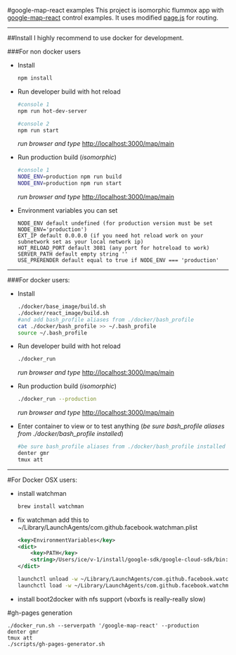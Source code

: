 #google-map-react examples
This project is isomorphic flummox app with [google-map-react](https://github.com/istarkov/google-map-react) control examples.
It uses modified [page.js](https://visionmedia.github.io/page.js/) for routing.


---


##Install
I highly recommend to use docker for development.

###For non docker users
* Install   
  ```bash
  npm install  
  ```

* Run developer build with hot reload  
  ```bash
  #console 1
  npm run hot-dev-server
  ```

  ```bash
  #console 2
  npm run start
  ```
  *run browser and type* [http://localhost:3000/map/main](http://localhost:3000/map/main)

* Run production build (*isomorphic*)   
  ```bash
  #console 1
  NODE_ENV=production npm run build
  NODE_ENV=production npm run start
  ```
  *run browser and type* [http://localhost:3000/map/main](http://localhost:3000/map/main)

* Environment variables you can set   
  ```
  NODE_ENV default undefined (for production version must be set NODE_ENV='production')
  EXT_IP default 0.0.0.0 (if you need hot reload work on your subnetwork set as your local network ip)
  HOT_RELOAD_PORT default 3081 (any port for hotreload to work)
  SERVER_PATH default empty string ''
  USE_PRERENDER default equal to true if NODE_ENV === 'production'
  ```


---


###For docker users:
* Install   
  ```bash
  ./docker/base_image/build.sh
  ./docker/react_image/build.sh
  #and add bash_profile aliases from ./docker/bash_profile
  cat ./docker/bash_profile >> ~/.bash_profile
  source ~/.bash_profile
  ```

* Run developer build with hot reload   
  ```bash
  ./docker_run
  ```
  *run browser and type* [http://localhost:3000/map/main](http://localhost:3000/map/main)

* Run production build (*isomorphic*)   
  ```bash
  ./docker_run --production
  ```
  *run browser and type* [http://localhost:3000/map/main](http://localhost:3000/map/main)

* Enter container to view or to test anything (*be sure bash_profile aliases from ./docker/bash_profile installed*)   
  ```bash
  #be sure bash_profile aliases from ./docker/bash_profile installed
  denter gmr
  tmux att
  ```


---


#For Docker OSX users:
* install watchman   
  ```bash
  brew install watchman
  ```

* fix watchman add this to ~/Library/LaunchAgents/com.github.facebook.watchman.plist   
  ```xml
  <key>EnvironmentVariables</key>
  <dict>
      <key>PATH</key>
      <string>/Users/ice/v-1/install/google-sdk/google-cloud-sdk/bin:/usr/local/opt/coreutils/libexec/gnubin:/usr/local/bin:/usr/bin:/bin:/usr/sbin:/sbin:/usr/local/CrossPack-AVR/bin:/usr/local/go/bin:/Users/ice/v-1/checker-276:/home/ice/web_projects/amazon_ec2/ec2-api-tools-1.6.13.0/bin</string>
  </dict>
  ```

  ```bash
  launchctl unload -w ~/Library/LaunchAgents/com.github.facebook.watchman.plist
  launchctl load -w ~/Library/LaunchAgents/com.github.facebook.watchman.plist
  ```

* install boot2docker with nfs support (vboxfs is really-really slow) 


#gh-pages generation
```
./docker_run.sh --serverpath '/google-map-react' --production
denter gmr
tmux att
./scripts/gh-pages-generator.sh
```


